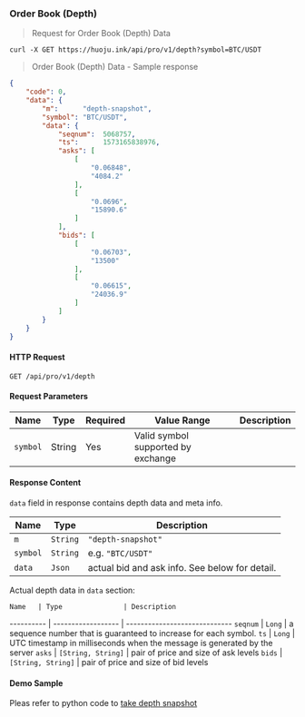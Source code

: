 ### Order Book (Depth)

> Request for Order Book (Depth) Data

```
curl -X GET https://huoju.ink/api/pro/v1/depth?symbol=BTC/USDT
```

> Order Book (Depth) Data - Sample response 

```json
{
    "code": 0,
    "data": {
        "m":      "depth-snapshot",
        "symbol": "BTC/USDT",
        "data": {
            "seqnum":  5068757,
            "ts":      1573165838976,
            "asks": [
                [
                    "0.06848",
                    "4084.2"
                ],
                [
                    "0.0696",
                    "15890.6"
                ]
            ],
            "bids": [
                [
                    "0.06703",
                    "13500"
                ],
                [
                    "0.06615",
                    "24036.9"
                ]
            ]
        }
    }
}
```

#### HTTP Request

`GET /api/pro/v1/depth`

#### Request Parameters

   Name    | Type    | Required | Value Range                         | Description
---------- | ------- | -------- | ----------------------------------- |---------------
 `symbol`  | String  | Yes      |  Valid symbol supported by exchange | 

#### Response Content

`data` field in response contains depth data and meta info.

   Name    | Type               | Description 
---------- | ------------------ | -----------------------------
 `m`       | `String`           | `"depth-snapshot"`
 `symbol`  | `String`           | e.g. `"BTC/USDT"`
 `data`    | `Json`             | actual bid and ask info. See below for detail.

Actual depth data in `data` section:

    Name   | Type               | Description 
---------- | ------------------ | -----------------------------
 `seqnum`  | `Long`             | a sequence number that is guaranteed to increase for each symbol. 
 `ts`      | `Long`             | UTC timestamp in milliseconds when the message is generated by the server
 `asks`    | `[String, String]` | pair of price and size of ask levels
 `bids`    | `[String, String]` | pair of price and size of bid levels

#### Demo Sample

Pleas refer to python code to [take depth snapshot](https://github.com/HuojuPro/huoju-api-demo/blob/master/python/query_pub_depth.py)
